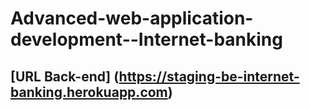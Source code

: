 # Advanced-web-application-development--Internet-banking
## [URL Back-end] (https://staging-be-internet-banking.herokuapp.com)
